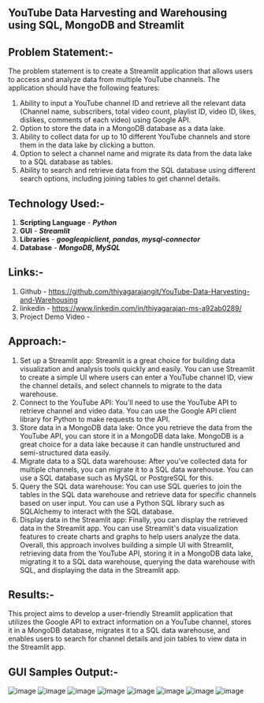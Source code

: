 **YouTube Data Harvesting and Warehousing using SQL, MongoDB and Streamlit**
---------------------------------------------------------------------------
**Problem Statement:-**
----------------------
The problem statement is to create a Streamlit application that allows users to access and analyze data from multiple YouTube channels. The application should have the following features:
1.	  Ability to input a YouTube channel ID and retrieve all the relevant data (Channel name, subscribers, total video count, playlist ID, video ID, likes, dislikes, comments of each video) using Google API.
2.	 Option to store the data in a MongoDB database as a data lake.
3.	 Ability to collect data for up to 10 different YouTube channels and store them in the data lake by clicking a button.
4.	 Option to select a channel name and migrate its data from the data lake to a SQL database as tables.
5.	Ability to search and retrieve data from the SQL database using different search options, including joining tables to get channel details.

**Technology Used:-**
----------------------
1.  **Scripting Language** - ***Python***
2.  **GUI** - ***Streamlit***
3.  **Libraries** - ***googleapiclient, pandas, mysql-connector***
4.  **Database** - ***MongoDB, MySQL***

**Links:-**
---------
1.  Github - https://github.com/thiyagarajangit/YouTube-Data-Harvesting-and-Warehousing
2.  linkedin - https://www.linkedin.com/in/thiyagarajan-ms-a92ab0289/
3.  Project Demo Video - 

**Approach:-**
-------------
1.	Set up a Streamlit app: Streamlit is a great choice for building data visualization and analysis tools quickly and easily. You can use Streamlit to create a simple UI where users can enter a YouTube channel ID, view the channel details, and select channels to migrate to the data warehouse.
2.	Connect to the YouTube API: You'll need to use the YouTube API to retrieve channel and video data. You can use the Google API client library for Python to make requests to the API.
3.	Store data in a MongoDB data lake: Once you retrieve the data from the YouTube API, you can store it in a MongoDB data lake. MongoDB is a great choice for a data lake because it can handle unstructured and semi-structured data easily.
4.	Migrate data to a SQL data warehouse: After you've collected data for multiple channels, you can migrate it to a SQL data warehouse. You can use a SQL database such as MySQL or PostgreSQL for this.
5.	Query the SQL data warehouse: You can use SQL queries to join the tables in the SQL data warehouse and retrieve data for specific channels based on user input. You can use a Python SQL library such as SQLAlchemy to interact with the SQL database.
6.	Display data in the Streamlit app: Finally, you can display the retrieved data in the Streamlit app. You can use Streamlit's data visualization features to create charts and graphs to help users analyze the data.
Overall, this approach involves building a simple UI with Streamlit, retrieving data from the YouTube API, storing it in a MongoDB data lake, migrating it to a SQL data warehouse, querying the data warehouse with SQL, and displaying the data in the Streamlit app.

**Results:-**
-----------
This project aims to develop a user-friendly Streamlit application that utilizes the Google API to extract information on a YouTube channel, stores it in a MongoDB database, migrates it to a SQL data warehouse, and enables users to search for channel details and join tables to view data in the Streamlit app.

**GUI Samples Output:-**
-------------------
![image](https://github.com/thiyagarajangit/YouTube-Data-Harvesting-and-Warehousing/assets/142799337/db55b3d2-239b-4269-85a4-127c2f771e8e)
![image](https://github.com/thiyagarajangit/YouTube-Data-Harvesting-and-Warehousing/assets/142799337/e3626740-e698-4ccd-aca9-4bf55845b850)
![image](https://github.com/thiyagarajangit/YouTube-Data-Harvesting-and-Warehousing/assets/142799337/70534083-afbd-4977-8b83-ca5e99413e86)
![image](https://github.com/thiyagarajangit/YouTube-Data-Harvesting-and-Warehousing/assets/142799337/c1e31635-362a-422d-9a72-0d7a648111ff)
![image](https://github.com/thiyagarajangit/YouTube-Data-Harvesting-and-Warehousing/assets/142799337/9a244fcb-09b2-496a-96cb-bc3feb842fb2)
![image](https://github.com/thiyagarajangit/YouTube-Data-Harvesting-and-Warehousing/assets/142799337/384c7258-0da6-464d-a88e-01ae15cfe385)
![image](https://github.com/thiyagarajangit/YouTube-Data-Harvesting-and-Warehousing/assets/142799337/64499369-08bd-4112-a024-022d379626ef)
![image](https://github.com/thiyagarajangit/YouTube-Data-Harvesting-and-Warehousing/assets/142799337/2261530a-d0d0-4e40-9100-b6a82eef647e)








